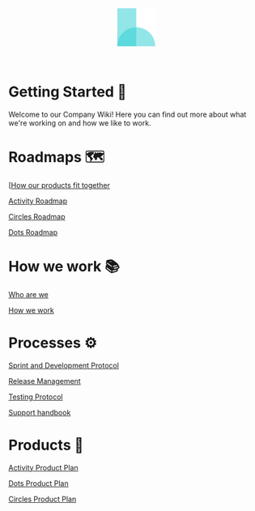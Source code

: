 <br/>
<br/>
<p align="center">
  <img src="/assets/Hikaya_icon_color.png" height="75" />
</p>
<br/>

# Getting Started 🏡
Welcome to our Company Wiki! Here you can find out more about what we're working on and how we like to work.

# Roadmaps 🗺️

[[How our products fit together](./start/product-flow.md)

[Activity Roadmap](./start/activity-roadmap.md)

[Circles Roadmap](./start/circles-roadmap.md)

[Dots Roadmap](./start/dots-roadmap.md)

# How we work 📚

[Who are we](./team/who-are-we.md)

[How we work](./team/how-we-work.md)

# Processes ⚙️

[Sprint and Development Protocol](./processes/sprint-development-protocol.md)

[Release Management](./processes/release-management.md)

[Testing Protocol](./processes/testing-protocol.md)

[Support handbook](./processes/customer-support-handbook.md)

# Products 🎯

[Activity Product Plan](./products/activity-product-plan.md)

[Dots Product Plan](./products/dots-product-plan.md)

[Circles Product Plan](./products/circles-product-plan.md)
